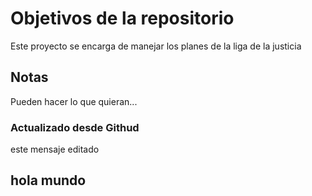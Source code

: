 # Objetivos de la repositorio

Este proyecto se encarga de manejar los planes de la liga de la justicia


## Notas
Pueden hacer lo que quieran...

### Actualizado desde Githud
este mensaje editado

## hola mundo
